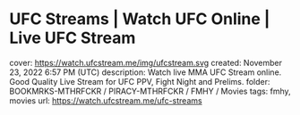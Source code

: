 # UFC Streams | Watch UFC Online | Live UFC Stream

cover: https://watch.ufcstream.me/img/ufcstream.svg
created: November 23, 2022 6:57 PM (UTC)
description: Watch live MMA UFC Stream online. Good Quality Live Stream for UFC PPV, Fight Night and Prelims.
folder: BOOKMRKS-MTHRFCKR / PIRACY-MTHRFCKR / FMHY / Movies
tags: fmhy, movies
url: https://watch.ufcstream.me/ufc-streams